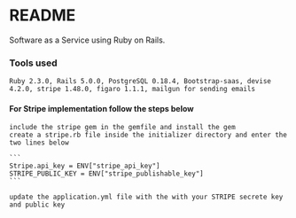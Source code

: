 # README

Software as a Service using Ruby on Rails. 


### Tools used
    Ruby 2.3.0, Rails 5.0.0, PostgreSQL 0.18.4, Bootstrap-saas, devise 4.2.0, stripe 1.48.0, figaro 1.1.1, mailgun for sending emails  

#### For Stripe implementation follow the steps below
    include the stripe gem in the gemfile and install the gem
    create a stripe.rb file inside the initializer directory and enter the two lines below
    
    ```
    Stripe.api_key = ENV["stripe_api_key"]
    STRIPE_PUBLIC_KEY = ENV["stripe_publishable_key"]
    ```
    
    update the application.yml file with the with your STRIPE secrete key and public key
    